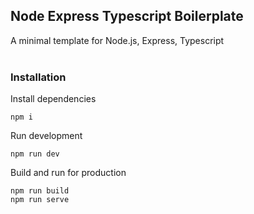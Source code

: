 ## Node Express Typescript Boilerplate

A minimal template for  Node.js, Express, Typescript
<br>
<br>
### **Installation**

Install dependencies
```
npm i
```

Run development
```
npm run dev
```

Build and run for production
```
npm run build
npm run serve
```